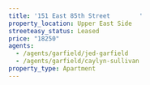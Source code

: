 ```yaml
---
title: '151 East 85th Street        '
property_location: Upper East Side
streeteasy_status: Leased
price: "18250"
agents:
  - /agents/garfield/jed-garfield
  - /agents/garfield/caylyn-sullivan
property_type: Apartment
---
```

